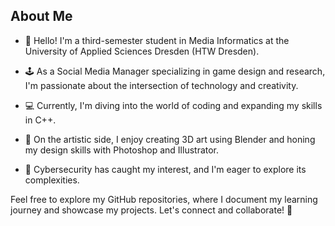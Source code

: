 ## About Me ##

- 👋 Hello! I'm a third-semester student in Media Informatics at the University of Applied Sciences Dresden (HTW Dresden).

- 🕹️ As a Social Media Manager specializing in game design and research, I'm passionate about the intersection of technology and creativity.

- 💻 Currently, I'm diving into the world of coding and expanding my skills in C++.

- 🎨 On the artistic side, I enjoy creating 3D art using Blender and honing my design skills with Photoshop and Illustrator.

- 🔐 Cybersecurity has caught my interest, and I'm eager to explore its complexities.

Feel free to explore my GitHub repositories, where I document my learning journey and showcase my projects. Let's connect and collaborate! 🚀
